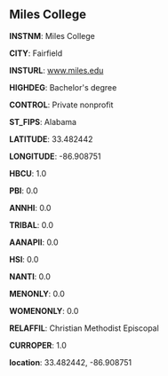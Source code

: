 
Miles College
---
**INSTNM**: Miles College

**CITY**: Fairfield

**INSTURL**: www.miles.edu

**HIGHDEG**: Bachelor's degree

**CONTROL**: Private nonprofit

**ST_FIPS**: Alabama

**LATITUDE**: 33.482442

**LONGITUDE**: -86.908751

**HBCU**: 1.0

**PBI**: 0.0

**ANNHI**: 0.0

**TRIBAL**: 0.0

**AANAPII**: 0.0

**HSI**: 0.0

**NANTI**: 0.0

**MENONLY**: 0.0

**WOMENONLY**: 0.0

**RELAFFIL**: Christian Methodist Episcopal

**CURROPER**: 1.0

**location**: 33.482442, -86.908751
